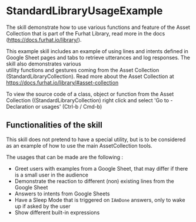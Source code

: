 # StandardLibraryUsageExample

The skill demonstrate how to use various functions and feature of the Asset Collection that is part of the Furhat Library, read more in the docs (https://docs.furhat.io/library/). 

This example skill includes an example of using lines and intents defined in Google Sheet pages and tabs to retrieve utterances and log responses. The skill also demonstrates various  
 utility functions and gestures coming from the Asset Collection (StandardLibraryCollection). Read more about the Asset Collection at https://docs.furhat.io/library/#asset-collection

To view the source code of a class, object or function from the Asset Collection ((StandardLibraryCollection) right click and select 'Go to - Declaration or usages' (Ctrl-b / Cmd-b)

## Functionalities of the skill

This skill does not pretend to have a special utility, but is to be considered as an example of how to use the main AssetCollection tools.

The usages that can be made are the following :
* Greet users with examples from a Google Sheet, that may differ if there is a small user in the audience
* Demonstrate the reaction to different (non) existing lines from the Google Sheet
* Answers to intents from Google Sheets
* Have a Sleep Mode that is triggered on `IAmDone` answers, only to wake up if asked by the user
* Show different built-in expressions
